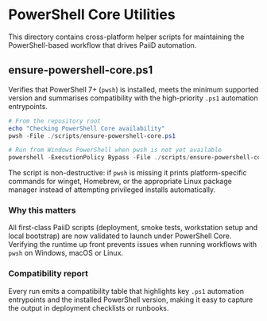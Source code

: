 # PowerShell Core Utilities

This directory contains cross-platform helper scripts for maintaining the PowerShell-based
workflow that drives PaiiD automation.

## ensure-powershell-core.ps1

Verifies that PowerShell 7+ (`pwsh`) is installed, meets the minimum supported version and
summarises compatibility with the high-priority `.ps1` automation entrypoints.

```powershell
# From the repository root
echo "Checking PowerShell Core availability"
pwsh -File ./scripts/ensure-powershell-core.ps1

# Run from Windows PowerShell when pwsh is not yet available
powershell -ExecutionPolicy Bypass -File ./scripts/ensure-powershell-core.ps1
```

The script is non-destructive: if `pwsh` is missing it prints platform-specific commands for
winget, Homebrew, or the appropriate Linux package manager instead of attempting privileged
installs automatically.

### Why this matters

All first-class PaiiD scripts (deployment, smoke tests, workstation setup and local bootstrap)
are now validated to launch under PowerShell Core. Verifying the runtime up front prevents
issues when running workflows with `pwsh` on Windows, macOS or Linux.

### Compatibility report

Every run emits a compatibility table that highlights key `.ps1` automation entrypoints and the
installed PowerShell version, making it easy to capture the output in deployment checklists or
runbooks.
